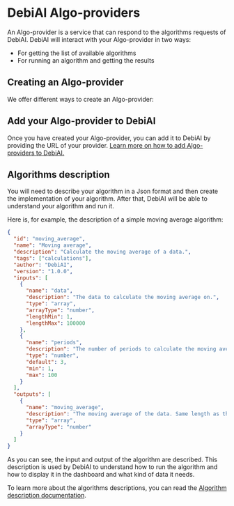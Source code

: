 # DebiAI Algo-providers

An Algo-provider is a service that can respond to the algorithms requests of DebiAI. DebiAI will interact with your Algo-provider in two ways:

- For getting the list of available algorithms
- For running an algorithm and getting the results

## Creating an Algo-provider

We offer different ways to create an Algo-provider:

<LinkableChoices :choices="[
    {
        title: 'Python module',
        description: 'Create an Algo-provider from a single Python function',
        imageLink: '/install/python.svg',
        linkDestination: '/customAlgorithms/algoProviders/easyAlgoProvider',
        tag: 'Recommended'
    },
    {
        title: 'Algo-provider templates',
        description: 'Generate an Algo-provider using a pre-built template',
        imageLink: '/install/template.svg',
        linkDestination: '/customAlgorithms/algoProviders/algoProviderTemplates',
    },
    {
        title: 'Custom implementation',
        description: 'Build an Algo-provider from scratch',
        imageLink: '/install/build.svg',
        linkDestination: '/customAlgorithms/algoProviders/customImplementation',
    },
    {
        title: 'Modify the DebiAI backend',
        description: 'Add your algorithm next to the integrated algorithms',
        imageLink: '/install/heartFile.svg',
        linkDestination: '/customAlgorithms/algoProviders/implementInBackend',
        tag: 'Good for contributors'
    },
  ]"
/>

## Add your Algo-provider to DebiAI

Once you have created your Algo-provider, you can add it to DebiAI by providing the URL of your provider. [Learn more on how to add Algo-providers to DebiAI.](./addingAlgoProviders.md#adding-algo-providers-to-debiai)

## Algorithms description

You will need to describe your algorithm in a Json format and then create the implementation of your algorithm. After that, DebiAI will be able to understand your algorithm and run it.

Here is, for example, the description of a simple moving average algorithm:

```json
{
  "id": "moving_average",
  "name": "Moving average",
  "description": "Calculate the moving average of a data.",
  "tags": ["calculations"],
  "author": "DebiAI",
  "version": "1.0.0",
  "inputs": [
    {
      "name": "data",
      "description": "The data to calculate the moving average on.",
      "type": "array",
      "arrayType": "number",
      "lengthMin": 1,
      "lengthMax": 100000
    },
    {
      "name": "periods",
      "description": "The number of periods to calculate the moving average on.",
      "type": "number",
      "default": 3,
      "min": 1,
      "max": 100
    }
  ],
  "outputs": [
    {
      "name": "moving_average",
      "description": "The moving average of the data. Same length as the data",
      "type": "array",
      "arrayType": "number"
    }
  ]
}
```

As you can see, the input and output of the algorithm are described. This description is used by DebiAI to understand how to run the algorithm and how to display it in the dashboard and what kind of data it needs.

To learn more about the algorithms descriptions, you can read the [Algorithm description documentation](https://github.com/debiai/algo-provider-python-template/blob/main/algo-api/README.md).

